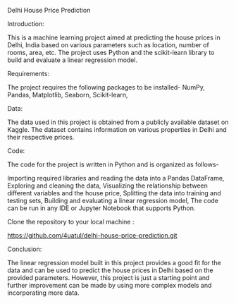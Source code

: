 Delhi House Price Prediction

Introduction:

This is a machine learning project aimed at predicting the house prices in Delhi, India based on various parameters such as location, number of rooms, area, etc. The project uses Python and the scikit-learn library to build and evaluate a linear regression model.

Requirements:

The project requires the following packages to be installed- 
NumPy, 
Pandas, 
Matplotlib, 
Seaborn, 
Scikit-learn, 

Data:

The data used in this project is obtained from a publicly available dataset on Kaggle. The dataset contains information on various properties in Delhi and their respective prices.

Code:

The code for the project is written in Python and is organized as follows-

Importing required libraries and reading the data into a Pandas DataFrame, 
Exploring and cleaning the data, 
Visualizing the relationship between different variables and the house price, 
Splitting the data into training and testing sets, 
Building and evaluating a linear regression model, 
The code can be run in any IDE or Jupyter Notebook that supports Python.

Clone the repository to your local machine : 

https://github.com/4uatul/delhi-house-price-prediction.git

Conclusion:

The linear regression model built in this project provides a good fit for the data and can be used to predict the house prices in Delhi based on the provided parameters. However, this project is just a starting point and further improvement can be made by using more complex models and incorporating more data.
